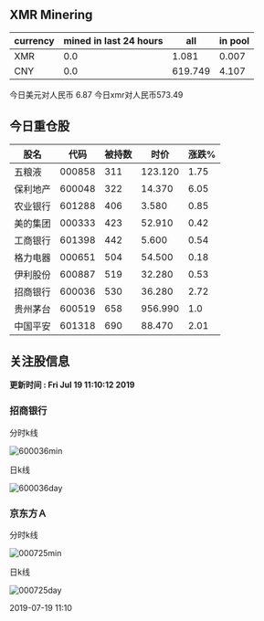 ## XMR Minering

|currency|mined in last 24 hours|all|in pool|
|---|---|---|---|
|XMR|0.0|1.081|0.007|
|CNY|0.0|619.749|4.107|

今日美元对人民币 6.87	今日xmr对人民币573.49


## 今日重仓股 

|股名|代码|被持数|时价|涨跌%|
|---|---|---|---|---|
|五粮液|000858|311|123.120|1.75|
|保利地产|600048|322|14.370|6.05|
|农业银行|601288|406|3.580|0.85|
|美的集团|000333|423|52.910|0.42|
|工商银行|601398|442|5.600|0.54|
|格力电器|000651|504|54.500|0.18|
|伊利股份|600887|519|32.280|0.53|
|招商银行|600036|530|36.280|2.72|
|贵州茅台|600519|658|956.990|1.0|
|中国平安|601318|690|88.470|2.01|

## 关注股信息
**更新时间 : Fri Jul 19 11:10:12 2019**
### 招商银行 
分时k线

![600036min](http://image.sinajs.cn/newchart/min/n/sh600036.gif)

日k线

![600036day](http://image.sinajs.cn/newchart/daily/n/sh600036.gif)

### 京东方Ａ 
分时k线

![000725min](http://image.sinajs.cn/newchart/min/n/sz000725.gif)

日k线

![000725day](http://image.sinajs.cn/newchart/daily/n/sz000725.gif)

2019-07-19 11:10